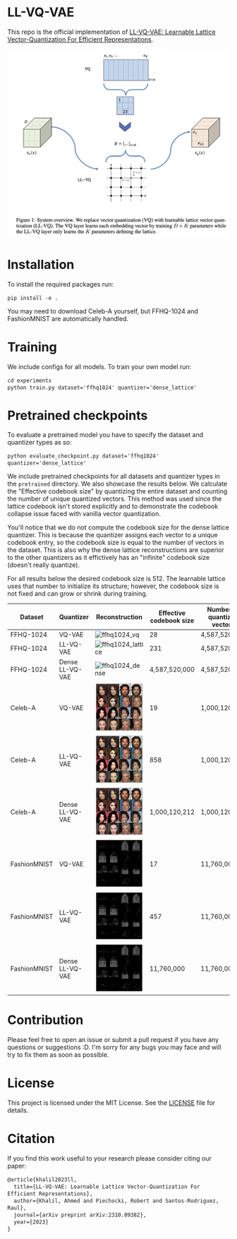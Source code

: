 # LL-VQ-VAE
This repo is the official implementation of [LL-VQ-VAE: Learnable Lattice Vector-Quantization For Efficient Representations](https://arxiv.org/abs/2310.09382).

![system_diagram](assets/system_overview.png)

# Installation
To install the required packages run:
```
pip install -e .
```

You may need to download Celeb-A yourself, but FFHQ-1024 and FashionMNIST are automatically handled.

# Training
We include configs for all models. To train your own model run:
```
cd experiments
python train.py dataset='ffhq1024' quantizer='dense_lattice'
```

# Pretrained checkpoints
To evaluate a pretrained model you have to specify the dataset and quantizer types as so:
```
python evaluate_checkpoint.py dataset='ffhq1024' quantizer='dense_lattice'
```

We include pretrained checkpoints for all datasets and quantizer types in the `pretrained` directory. We also showcase the results below. We calculate the "Effective codebook size" by quantizing the entire dataset and counting the number of unique quantized vectors. This method was used since the lattice codebook isn't stored explicitly and to demonstrate the codebook collapse issue faced with vanilla vector quantization.

You'll notice that we do not compute the codebook size for the dense lattice quantizer. This is because the quantizer assigns each vector to a unique codebook entry, so the codebook size is equal to the number of vectors in the dataset. This is also why the dense lattice reconstructions are superior to the other quantizers as it effictively has an "infinite" codebook size (doesn't really quantize).

For all results below the desired codebook size is 512. The learnable lattice uses that number to initialize its structure; however, the codebook size is not fixed and can grow or shrink during training.

| Dataset      | Quantizer       | Reconstruction                                                                    | Effective codebook size | Number of quantized vectors |
|--------------|-----------------|-----------------------------------------------------------------------------------|-------------------------|-----------------------------|
| FFHQ-1024    | VQ-VAE          | ![ffhq1024_vq](experiments/reconstructions/ffhq1024/vq.png)                                   | 28                      | 4,587,520,000               |
| FFHQ-1024    | LL-VQ-VAE       | ![ffhq1024_lattice](experiments/reconstructions/ffhq1024/sparse_lattice.png)           | 231                     | 4,587,520,000               |
| FFHQ-1024    | Dense LL-VQ-VAE | ![ffhq1024_dense](experiments/reconstructions/ffhq1024/dense_lattice.png)                     | 4,587,520,000           | 4,587,520,000               |
| Celeb-A      | VQ-VAE          | ![celeba_vq](experiments/reconstructions/celeba/vq.png)                                       | 19                      | 1,000,120,212               |
| Celeb-A      | LL-VQ-VAE       | ![celeba_lattice](experiments/reconstructions/celeba/sparse_lattice.png)               | 858                     | 1,000,120,212               |
| Celeb-A      | Dense LL-VQ-VAE | ![celeba_dense](experiments/reconstructions/celeba/dense_lattice.png)                         | 1,000,120,212           | 1,000,120,212               |
| FashionMNIST | VQ-VAE          | ![fashion-mnist_vq](experiments/reconstructions/fashion-mnist/vq.png)                         | 17                      | 11,760,000                  |
| FashionMNIST | LL-VQ-VAE       | ![fashion-mnist_lattice](experiments/reconstructions/fashion-mnist/sparse_lattice.png) | 457                     | 11,760,000                  |
| FashionMNIST | Dense LL-VQ-VAE | ![fashion-mnist_dense](experiments/reconstructions/fashion-mnist/dense_lattice.png)           | 11,760,000              | 11,760,000                  |

# Contribution
Please feel free to open an issue or submit a pull request if you have any questions or suggestions :D. I'm sorry for any bugs you may face and will try to fix them as soon as possible.

# License
This project is licensed under the MIT License. See the [LICENSE](LICENSE) file for details.

# Citation
If you find this work useful to your research please consider citing our paper:
```
@article{khalil2023ll,
  title={LL-VQ-VAE: Learnable Lattice Vector-Quantization For Efficient Representations},
  author={Khalil, Ahmed and Piechocki, Robert and Santos-Rodriguez, Raul},
  journal={arXiv preprint arXiv:2310.09382},
  year={2023}
}
```